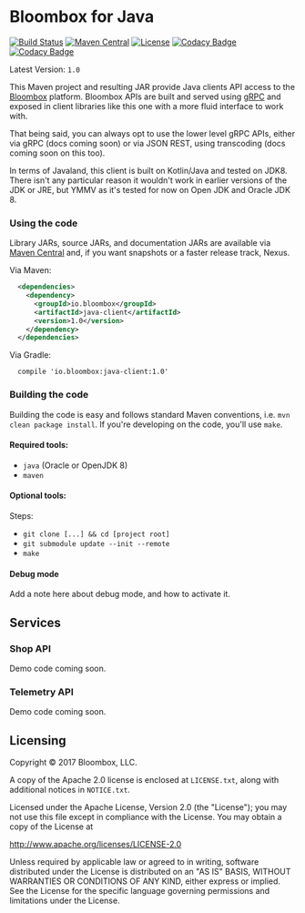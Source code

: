 # Bloombox for Java

[![Build Status](https://travis-ci.org/Bloombox/Java.svg?branch=master)](https://travis-ci.org/Bloombox/Java) [![Maven Central](https://img.shields.io/maven-central/v/io.bloombox/java-client.svg)](http://search.maven.org/#search%7Cgav%7C1%7Cg%3A%22io.bloombox%22%20AND%20a%3A%22java-client%22) [![License](https://img.shields.io/badge/License-Apache%202.0-blue.svg)](https://opensource.org/licenses/Apache-2.0) [![Codacy Badge](https://api.codacy.com/project/badge/Grade/e76289cfda1c44deb7fed137f504e164)](https://www.codacy.com/app/bloombox/Java?utm_source=github.com&amp;utm_medium=referral&amp;utm_content=Bloombox/Java&amp;utm_campaign=Badge_Grade) [![Codacy Badge](https://api.codacy.com/project/badge/Coverage/e76289cfda1c44deb7fed137f504e164)](https://www.codacy.com/app/bloombox/Java?utm_source=github.com&utm_medium=referral&utm_content=Bloombox/Java&utm_campaign=Badge_Coverage)

Latest Version: `1.0`

This Maven project and resulting JAR provide Java clients API access to the [Bloombox](https://bloombox.io) platform.
Bloombox APIs are built and served using [gRPC](https://grpc.io) and exposed in client libraries like this one with a
more fluid interface to work with.

That being said, you can always opt to use the lower level gRPC APIs, either via gRPC (docs coming soon) or via JSON
REST, using transcoding (docs coming soon on this too).

In terms of Javaland, this client is built on Kotlin/Java and tested on JDK8. There isn't any particular reason it
wouldn't work in earlier versions of the JDK or JRE, but YMMV as it's tested for now on Open JDK and Oracle JDK 8.


### Using the code

Library JARs, source JARs, and documentation JARs are available via [Maven Central](http://search.maven.org/#search%7Cgav%7C1%7Cg%3A%22io.bloombox%22%20AND%20a%3A%22java-client%22) and, if you want snapshots or a faster release track, Nexus.

Via Maven:

```xml
  <dependencies>
    <dependency>
      <groupId>io.bloombox</groupId>
      <artifactId>java-client</artifactId>
      <version>1.0</version>
    </dependency>
  </dependencies>
```

Via Gradle:

```
  compile 'io.bloombox:java-client:1.0'
```


### Building the code

Building the code is easy and follows standard Maven conventions, i.e. `mvn clean package install`.
If you're developing on the code, you'll use `make`.

#### Required tools:

- `java` (Oracle or OpenJDK 8)
- `maven`


#### Optional tools:

Steps:

- `git clone [...] && cd [project root]`
- `git submodule update --init --remote`
- `make`


#### Debug mode

Add a note here about debug mode, and how to activate it.


## Services


### Shop API

Demo code coming soon.


### Telemetry API

Demo code coming soon.


## Licensing

Copyright © 2017 Bloombox, LLC.

A copy of the Apache 2.0 license is enclosed at `LICENSE.txt`, along with
additional notices in `NOTICE.txt`.

Licensed under the Apache License, Version 2.0 (the "License");
you may not use this file except in compliance with the License.
You may obtain a copy of the License at

http://www.apache.org/licenses/LICENSE-2.0

Unless required by applicable law or agreed to in writing, software
distributed under the License is distributed on an "AS IS" BASIS,
WITHOUT WARRANTIES OR CONDITIONS OF ANY KIND, either express or implied.
See the License for the specific language governing permissions and
limitations under the License.
